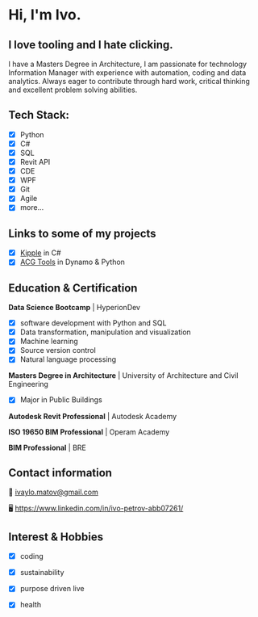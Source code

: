 # Hi, I'm Ivo.

## I love tooling and I hate clicking.
I have a Masters Degree in Architecture, I am passionate for technology Information Manager
with experience with automation, coding and data analytics. Always eager to contribute through
hard work, critical thinking and excellent problem solving abilities. 

## Tech Stack:
- [x] Python
- [x] C#
- [x] SQL
- [x] Revit API
- [x] CDE
- [x] WPF
- [x] Git
- [x] Agile
- [x] more...

## Links to some of my projects
- [x] [Kipple](https://github.com/ivaylo-matov/kipple-1-cs.git) in C#
- [x] [ACG Tools](https://github.com/ivaylo-matov/acg-tools-dyn.git) in Dynamo & Python

## Education & Certification
**Data Science Bootcamp** | HyperionDev
  - [x] software development with Python and SQL
  - [x] Data transformation, manipulation and visualization
  - [x] Machine learning
  - [x] Source version control
  - [x] Natural language processing
  
 **Masters Degree in Architecture** | University of Architecture and Civil Engineering
  - [x] Major in Public Buildings
  
 **Autodesk Revit Professional** | Autodesk Academy
 
 **ISO 19650 BIM Professional** | Operam Academy
 
 **BIM Professional** | BRE

## Contact information

:e-mail: ivaylo.matov@gmail.com

:desktop_computer: https://www.linkedin.com/in/ivo-petrov-abb07261/

## Interest & Hobbies
 - [x] coding
 - [x] sustainability
 - [x] purpose driven live
 - [x] health

